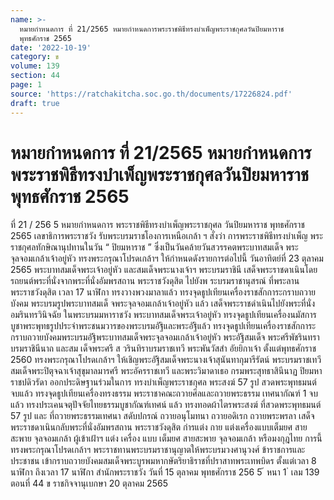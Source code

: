```yaml
---
name: >-
  หมายกำหนดการ ที่ 21/2565 หมายกำหนดการพระราชพิธีทรงบำเพ็ญพระราชกุศลวันปิยมหาราช
  พุทธศักราช 2565
date: '2022-10-19'
category: ข
volume: 139
section: 44
page: 1
source: 'https://ratchakitcha.soc.go.th/documents/17226824.pdf'
draft: true
---
```


# หมายกำหนดการ ที่ 21/2565 หมายกำหนดการพระราชพิธีทรงบำเพ็ญพระราชกุศลวันปิยมหาราช พุทธศักราช 2565

ที่ 21 / 256 5 หมายกำหนดการ พระราชพิธีทรงบำเพ็ญพระราชกุศล วันปิยมหาราช พุทธศักราช 2565 เลขาธิการพระราชวัง รับพระบรมราชโองการเหนือเกล้า ฯ สั่งว่า การพระราชพิธีทรงบำเพ็ญ พระราชกุศลทักษิณานุปทานในวัน “ ปิยมหาราช ” ซึ่งเป็นวันคล้ายวันสวรรคตพระบาทสมเด็จ พระจุลจอมเกล้าเจ้าอยู่หัว ทรงพระกรุณาโปรดเกล้าฯ ให้กำหนดดังรายการต่อไปนี้ วันอาทิตย์ที่ 23 ตุลาคม 2565 พระบาทสมเด็จพระเจ้าอยู่หัว และสมเด็จพระนางเจ้าฯ พระบรมราชินี เสด็จพระราชดาเนินโดยรถยนต์พระที่นั่งจากพระที่นั่งอัมพรสถาน พระราชวังดุสิต ไปยังพ ระบรมราชานุสรณ์ ที่พระลานพระราชวังดุสิต เวลา 17 นาฬิกา ทรงวางพวงมาลาแล้ว ทรงจุดธูปเทียนเครื่องราชสักการะกราบถวายบังคม พระบรมรูปพระบาทสมเด็ จพระจุลจอมเกล้าเจ้าอยู่หัว แล้ว เสด็จพระราชดำเนินไปยังพระที่นั่ง อมรินทรวินิจฉัย ในพระบรมมหาราชวัง พระบาทสมเด็จพระเจ้าอยู่หัว ทรงจุดธูปเทียนเครื่องนมัสการ บูชาพระพุทธรูปประจำพระชนมวารของพระบรมอัฐิและพระอัฐิแล้ว ทรงจุดธูปเทียนเครื่องราชสักการะ กราบถวายบังคมพระบรมอัฐิพระบาทสมเด็จพระจุลจอมเกล้าเจ้าอยู่หัว พระอัฐิสมเด็จ พระศรีพัชรินทรา บรมราชินีนาถ และสม เด็จพระศรี ส วรินทิราบรมราชเทวี พระพันวัสสำ อัยยิกาเจ้า ตั้งแต่พุทธศักราช 2560 ทรงพระกรุณาโปรดเกล้าฯ ให้เชิญพระอัฐิสมเด็จพระนางเจ้าสุนันทากุมารีรัตน์ พระบรมราชเทวี สมเด็จพระปิตุจฉาเจ้าสุขุมาลมารศรี พระอัครราชเทวี และพระวิมาดาเธอ กรมพระสุทธาสินีนาฏ ปิยมหาราชปดิวรัดา ออกประดิษฐานร่วมในการ ทรงบำเพ็ญพระราชกุศล พระสงฆ์ 57 รูป สวดพระพุทธมนต์จบแล้ว ทรงจุดธูปเทียนเครื่องทรงธรรม พระราชาคณะถวายศีลและถวายพระธรรม เทศนากัณฑ์ 1 จบแล้ว ทรงประเคนจตุปัจจัยไทยธรรมบูชากัณฑ์เทศน์ แล้ว ทรงทอดผ้าไตรพระสงฆ์ ที่สวดพระพุทธมนต์ 57 รูป และ ที่ถวายพระธรรมเทศนา สดับปกรณ์ ถวายอนุโมทนา ถวายอดิเรก ถวายพระพรลา เสด็จพระราชดาเนินกลับพระที่นั่งอัมพรสถาน พระราชวังดุสิต กำรแต่ง กาย แต่งเครื่องแบบเต็มยศ สายสะพาย จุลจอมเกล้า ผู้เข้าเฝ้าฯ แต่ง เครื่อง แบบ เต็มยศ สายสะพาย จุลจอมเกล้า หรือมงกุฎไทย การนี้ ทรงพระกรุณาโปรดเกล้าฯ พระราชทานพระบรมราชานุญาตให้พระบรมวงศานุวงศ์ ข้าราชการและประชาชน เข้ากราบถวายบังคมสมเด็จพระบูรพมหากษัตริยาธิราชที่ปราสาทพระเทพบิดร ตั้งแต่เวลา 8 นาฬิกา ถึงเวลา 17 นาฬิกา สำนักพระราชวัง วันที่ 15 ตุลาคม พุทธศักราช 256 5 ้ หนา 1 ่ เลม 139 ตอนที่ 44 ข ราชกิจจานุเบกษา 20 ตุลาคม 2565
